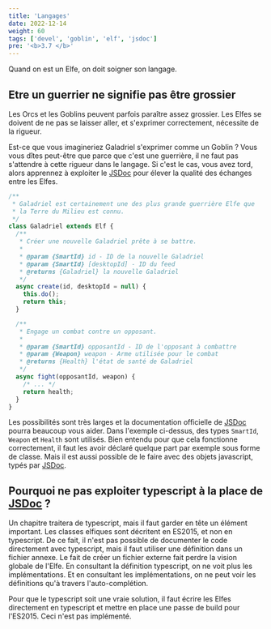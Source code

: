 ```yaml
---
title: 'Langages'
date: 2022-12-14
weight: 60
tags: ['devel', 'goblin', 'elf', 'jsdoc']
pre: '<b>3.7 </b>'
---
```


Quand on est un Elfe, on doit soigner son langage.

## Etre un guerrier ne signifie pas être grossier

Les Orcs et les Goblins peuvent parfois paraître assez grossier. Les Elfes se
doivent de ne pas se laisser aller, et s'exprimer correctement, nécessite de la
rigueur.

Est-ce que vous imagineriez Galadriel s'exprimer comme un Goblin ? Vous vous
dîtes peut-être que parce que c'est une guerrière, il ne faut pas s'attendre à
cette rigueur dans le langage. Si c'est le cas, vous avez tord, alors apprennez
à exploiter le [JSDoc][1] pour élever la qualité des échanges entre les Elfes.

```js
/**
 * Galadriel est certainement une des plus grande guerrière Elfe que
 * la Terre du Milieu est connu.
 */
class Galadriel extends Elf {
  /**
   * Créer une nouvelle Galadriel prête à se battre.
   *
   * @param {SmartId} id - ID de la nouvelle Galadriel
   * @param {SmartId} [desktopId] - ID du feed
   * @returns {Galadriel} la nouvelle Galadriel
   */
  async create(id, desktopId = null) {
    this.do();
    return this;
  }

  /**
   * Engage un combat contre un opposant.
   *
   * @param {SmartId} opposantId - ID de l'opposant à combattre
   * @param {Weapon} weapon - Arme utilisée pour le combat
   * @returns {Health} l'état de santé de Galadriel
   */
  async fight(opposantId, weapon) {
    /* ... */
    return health;
  }
}
```

Les possibilités sont très larges et la documentation officielle de [JSDoc][1]
pourra beaucoup vous aider. Dans l'exemple ci-dessus, des types `SmartId`,
`Weapon` et `Health` sont utilisés. Bien entendu pour que cela fonctionne
correctement, il faut les avoir déclaré quelque part par exemple sous forme de
classe. Mais il est aussi possible de le faire avec des objets javascript, typés
par [JSDoc][1].

## Pourquoi ne pas exploiter typescript à la place de [JSDoc][1] ?

Un chapitre traitera de typescript, mais il faut garder en tête un élément
important. Les classes elfiques sont décritent en ES2015, et non en typescript.
De ce fait, il n'est pas possible de documenter le code directement avec
typescript, mais il faut utiliser une définition dans un fichier annexe. Le fait
de créer un fichier externe fait perdre la vision globale de l'Elfe. En
consultant la définition typescript, on ne voit plus les implémentations. Et en
consultant les implémentations, on ne peut voir les définitions qu'à travers
l'auto-complétion.

Pour que le typescript soit une vraie solution, il faut écrire les Elfes
directement en typescript et mettre en place une passe de build pour l'ES2015.
Ceci n'est pas implémenté.

[1]: https://jsdoc.app/
